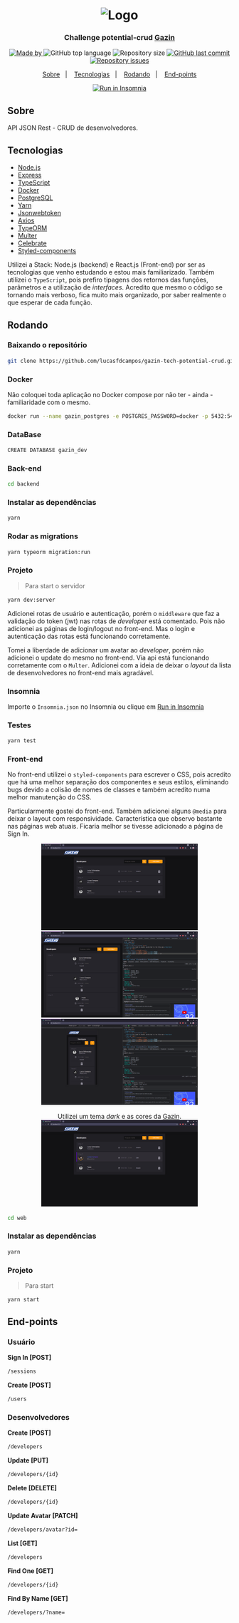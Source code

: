 <h1 align="center">
  <img src="https://www.gazin.com.br/images/svg/new-logo.svg" alt="Logo">
</h1>

<h3 align="center">
  <!-- alterar link para Gazin -->
  Challenge potential-crud <a href="https://www.gazin.com.br/">Gazin</a>
</h3>

<p align="center">
  <a href="https://www.linkedin.com/in/lucasfdcampos/">
    <img alt="Made by" src="https://img.shields.io/badge/made%20by-Lucas%20Campos-%23ff9d2e">
  </a>
  <img alt="GitHub top language" src="https://img.shields.io/github/languages/top/lucasfdcampos/gazin-tech-potential-crud?color=%23ff9d2e">
  <img alt="Repository size" src="https://img.shields.io/github/repo-size/lucasfdcampos/gazin-tech-potential-crud?color=%23ff9d2e">
  <a href="https://github.com/lucasfdcampos/gazin-tech-potential-crud/commits/master">
    <img alt="GitHub last commit" src="https://img.shields.io/github/last-commit/lucasfdcampos/gazin-tech-potential-crud?color=%23ff9d2e">
  </a>
  <a href="https://github.com/lucasfdcampos/gazin-tech-potential-crud/issues">
    <img alt="Repository issues" src="https://img.shields.io/github/issues/lucasfdcampos/gazin-tech-potential-crud?color=%23ff9d2e">
  </a>
</p>

<p align="center">
  <a href="#sobre">Sobre</a>&nbsp;&nbsp;&nbsp;|&nbsp;&nbsp;&nbsp;
  <a href="#tecnologias">Tecnologias</a>&nbsp;&nbsp;&nbsp;|&nbsp;&nbsp;&nbsp;
  <a href="#rodando">Rodando</a>&nbsp;&nbsp;&nbsp;|&nbsp;&nbsp;&nbsp;
  <a href="#end-points">End-points</a>
</p>

<p align="center">
<a href="https://insomnia.rest/run/?label=&uri=https%3A%2F%2Fraw.githubusercontent.com%2Flucasfdcampos%2Fgazin-tech-potential-crud%2Fmaster%2FInsomnia.json" target="_blank"><img src="https://insomnia.rest/images/run.svg" alt="Run in Insomnia"></a>
</p>

## Sobre

API JSON Rest - CRUD de desenvolvedores.

## Tecnologias

- [Node.js](https://nodejs.org/en/)
- [Express](https://expressjs.com/pt-br/)
- [TypeScript](https://www.typescriptlang.org/)
- [Docker](https://www.docker.com/)
- [PostgreSQL](https://www.postgresql.org/)
- [Yarn](https://yarnpkg.com/)
- [Jsonwebtoken](https://www.npmjs.com/package/jsonwebtoken)
- [Axios](https://www.npmjs.com/package/axios)
- [TypeORM](https://typeorm.io/#/)
- [Multer](https://www.npmjs.com/package/multer)
- [Celebrate](https://github.com/arb/celebrate)
- [Styled-components](https://styled-components.com/)

Utilizei a Stack: Node.js (backend) e React.js (Front-end) por ser as tecnologias que venho estudando e estou mais familiarizado. Também utilizei o `TypeScript`, pois prefiro tipagens dos retornos das funções, parâmetros e a utilização de _interfaces_. Acredito que mesmo o código se tornando mais verboso, fica muito mais organizado, por saber realmente o que esperar de cada função.

## Rodando

### **Baixando o repositório**

```bash
git clone https://github.com/lucasfdcampos/gazin-tech-potential-crud.git
```

### **Docker**

Não coloquei toda aplicação no Docker compose por não ter - ainda - familiaridade com o mesmo.

```bash
docker run --name gazin_postgres -e POSTGRES_PASSWORD=docker -p 5432:5432 -d postgres
```

### **DataBase**

```bash
CREATE DATABASE gazin_dev
```

### **Back-end**

```bash
cd backend 
```

### Instalar as dependências 

```bash
yarn
```

### Rodar as migrations 

```bash
yarn typeorm migration:run
```

### Projeto
> Para start o servidor

```bash
yarn dev:server
```

Adicionei rotas de usuário e autenticação, porém o `middleware` que faz a validação do token (jwt) nas rotas de _developer_ está comentado. Pois não adicionei as páginas de login/logout no front-end. Mas o login e autenticação das rotas está funcionando corretamente.

Tomei a liberdade de adicionar um avatar ao _developer_, porém não adicionei o update do mesmo no front-end. Via api está funcionando corretamente com o `Multer`. Adicionei com a ideia de deixar o _layout_ da lista de desenvolvedores no front-end mais agradável.

### Insomnia

Importe o `Insomnia.json` no Insomnia ou clique em [Run in Insomnia](#insomniaButton)

### Testes

```bash
yarn test
```

### **Front-end**

No front-end utilizei o `styled-components` para escrever o CSS, pois acredito que há uma melhor separação dos componentes e seus estilos, eliminando bugs devido a colisão de nomes de classes e também acredito numa melhor manutenção do CSS.

Particularmente gostei do front-end. Também adicionei alguns `@media` para deixar o layout com responsividade. Característica que observo bastante nas páginas web atuais. Ficaria melhor se tivesse adicionado a página de Sign In.

<p align="center">
  <img src="web/public/dashboard-01.png" style="max-width:70%;">
  <img src="web/public/dashboard-02.png" style="max-width:70%;">
  <img src="web/public/dashboard-03.png" style="max-width:70%;">
</p>


<p align="center">
  Utilizei um tema <i>dark</i> e as cores da <a href="https://www.gazin.com.br/">Gazin</a>.<br />
  <img src="web/public/dashboard-04.png" style="max-width:70%;">
</p>


```bash
cd web 
```
### Instalar as dependências 

```bash
yarn
```

### Projeto
> Para start 

```bash
yarn start
```

## End-points

### **Usuário**

**Sign In [POST]**
```bash
/sessions
```

**Create [POST]**
```bash
/users
```

### **Desenvolvedores**

**Create [POST]**
```bash
/developers
```

**Update [PUT]**
```bash
/developers/{id}
```

**Delete [DELETE]**
```bash
/developers/{id}
```

**Update Avatar [PATCH]**
```bash
/developers/avatar?id=
```

**List [GET]**
```bash
/developers
```

**Find One [GET]**
```bash
/developers/{id}
```

**Find By Name [GET]**
```bash
/developers/?name=
```

